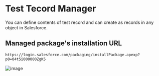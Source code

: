 # Test Tecord Manager

You can define contents of test record and can create as records in any object in Salesforce.

## Managed package's installation URL

 	https://login.salesforce.com/packaging/installPackage.apexp?p0=04t5i000000ZgK5


![image](https://github.com/MASA-JAPAN/Salesforce-TestRecordManager/assets/36508078/b54390d8-9576-49a5-99ea-1d4dc4f9f305)
